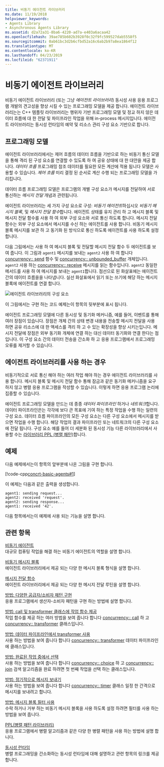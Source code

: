 ```yaml
---
title: 비동기 에이전트 라이브러리
ms.date: 11/19/2018
helpviewer_keywords:
- Agents Library
- Asynchronous Agents Library
ms.assetid: d2a72a31-8ba6-4220-ad7a-e403a6acaa42
ms.openlocfilehash: 39ae785b602b3928f0c32f9fc599527dab5558f5
ms.sourcegitcommit: 0ab61bc3d2b6cfbd52a16c6ab2b97a8ea1864f12
ms.translationtype: MT
ms.contentlocale: ko-KR
ms.lasthandoff: 04/23/2019
ms.locfileid: "62371911"
---
```

# <a name="asynchronous-agents-library"></a>비동기 에이전트 라이브러리

비동기 에이전트 라이브러리 (또는 그냥 *에이전트 라이브러리*) 동시성 사용 응용 프로그램 개발의 견고성을 향상 시킬 수 있는 프로그래밍 모델을 제공 합니다. 에이전트 라이브러리는는 C++ 템플릿 라이브러리는 행위자 기반 프로그래밍 모델 및 정교 하지 않은 데이터 흐름에 대 한 전달 및 파이프라인 작업을 위해 in-process 메시지입니다. 에이전트 라이브러리는 동시성 런타임의 예약 및 리소스 관리 구성 요소 기반으로 합니다.

## <a name="programming-model"></a>프로그래밍 모델

에이전트 라이브러리에서는 제어 흐름의 데이터 흐름을 기반으로 하는 비동기 통신 모델을 통해 격리 된 구성 요소를 연결할 수 있도록 하 여 공유 상태에 대 한 대안을 제공 합니다. *데이터 흐름* 프로그래밍 참조 데이터를 필요한 모든 계산에 적용 됩니다 모델은 사용할 수 있습니다. *제어 흐름* 미리 결정 된 순서로 계산 수행 되는 프로그래밍 모델을 가리킵니다.

데이터 흐름 프로그래밍 모델은 프로그램의 개별 구성 요소가 메시지를 전달하여 서로 통신하는 *메시지 전달* 개념과 관련됩니다.

에이전트 라이브러리는 세 가지 구성 요소로 구성: *비동기 에이전트*하십시오 *비동기 메시지 블록*, 및 *메시지 전달 함수*합니다. 에이전트 상태를 유지 관리 하 고 메시지 블록 및 메시지 전달 함수를 사용 하 여 외부 구성 요소와 서로 통신 하도록 합니다. 메시지 전달 함수는 외부 구성 요소에서 메시지를 수신 하는 에이전트를 사용 합니다. 비동기 메시지 블록 메시지를 보관 하 고 동기화 된 방식으로 통신 하도록 에이전트를 사용 하도록 설정 합니다.

다음 그림에서는 사용 하 여 메시지 블록 및 전달할 메시지 전달 함수 두 에이전트를 보여 줍니다. 이 그림과 `agent1` 메시지를 보내는 `agent2` 사용 하 여 합니다 [concurrency:: send](reference/concurrency-namespace-functions.md#send) 함수 및 [concurrency:: unbounded_buffer](reference/unbounded-buffer-class.md) 개체입니다. `agent2` 사용 하는 [concurrency:: receive](reference/concurrency-namespace-functions.md#receive) 메시지를 읽는 함수입니다. `agent2` 동일한 메서드를 사용 하 여 메시지를 보내는 `agent1`합니다. 점선으로 된 화살표에는 에이전트 간의 데이터 흐름을을 나타냅니다. 실선 화살표에서 읽기 또는 쓰기에 해당 하는 메시지 블록에 에이전트를 연결 합니다.

![에이전트 라이브러리의 구성 요소](../../parallel/concrt/media/agent_librarycomp.png "에이전트 라이브러리의 구성 요소")

이 그림에서는 구현 하는 코드 예제는이 항목의 뒷부분에 표시 됩니다.

에이전트 프로그래밍 모델에 다른 동시성 및 동기화 메커니즘, 예를 들어, 이벤트를 통해 여러 장점이 있습니다. 장점은 개체 간의 상태 변경 내용을 전송할 메시지 전달을 사용 하면 공유 리소스에 대 한 액세스를 격리 하 고 수 있는 확장성을 향상 시키는입니다. 메시지 전달에 장점은 외부 동기화 개체에 연결 하는 대신 데이터 동기화와 연결 한다는 점입니다. 이 구성 요소 간의 데이터 전송을 간소화 하 고 응용 프로그램에서 프로그래밍 오류를 제거할 수 있습니다.

## <a name="when-to-use-the-agents-library"></a>에이전트 라이브러리를 사용 하는 경우

비동기적으로 서로 통신 해야 하는 여러 작업 해야 하는 경우 에이전트 라이브러리를 사용 합니다. 메시지 블록 및 메시지 전달 함수 통해 잠금과 같은 동기화 메커니즘을 요구 하지 않고 병렬 응용 프로그램을 작성할 수 있습니다. 이렇게 하면 응용 프로그램 논리에 집중할 수 있습니다.

에이전트 프로그래밍 모델을 만드는 데 종종 *데이터 파이프라인* 하거나 *네트워크*합니다. 데이터 파이프라인은는 각각에 보다 큰 목표에 기여 하는 특정 작업을 수행 하는 일련의 구성 요소. 데이터 흐름 파이프라인의 모든 구성 요소는 다른 구성 요소에서 메시지를 받으면 작업을 수행 합니다. 해당 작업의 결과 파이프라인 또는 네트워크의 다른 구성 요소에 전달 됩니다. 구성 요소 예를 들어 더 세분화 된 동시성 기능 다른 라이브러리에서 사용할 수는 [라이브러리 PPL (병렬 패턴)](../../parallel/concrt/parallel-patterns-library-ppl.md)합니다.

## <a name="example"></a>예제

다음 예제에서는이 항목의 앞부분에 나온 그림을 구현 합니다.

[!code-cpp[concrt-basic-agents#1](../../parallel/concrt/codesnippet/cpp/asynchronous-agents-library_1.cpp)]

이 예제는 다음과 같은 출력을 생성합니다.

```Output
agent1: sending request...
agent2: received 'request'.
agent2: sending response...
agent1: received '42'.
```

다음 항목에서는이 예제에 사용 되는 기능을 설명 합니다.

## <a name="related-topics"></a>관련 항목

[비동기 에이전트](../../parallel/concrt/asynchronous-agents.md)<br/>
대규모 컴퓨팅 작업을 해결 하는 비동기 에이전트의 역할을 설명 합니다.

[비동기 메시지 블록](../../parallel/concrt/asynchronous-message-blocks.md)<br/>
에이전트 라이브러리에서 제공 되는 다양 한 메시지 블록 형식을 설명 합니다.

[메시지 전달 함수](../../parallel/concrt/message-passing-functions.md)<br/>
에이전트 라이브러리에서 제공 되는 다양 한 메시지 전달 루틴을 설명 합니다.

[방법: 다양한 공급자/소비자 패턴 구현](../../parallel/concrt/how-to-implement-various-producer-consumer-patterns.md)<br/>
응용 프로그램에서 생산자-소비자 패턴을 구현 하는 방법에 설명 합니다.

[방법: call 및 transformer 클래스에 작업 함수 제공](../../parallel/concrt/how-to-provide-work-functions-to-the-call-and-transformer-classes.md)<br/>
작업 함수를 제공 하는 여러 방법을 보여 줍니다 합니다 [concurrency:: call](../../parallel/concrt/reference/call-class.md) 하 고 [concurrency:: transformer](../../parallel/concrt/reference/transformer-class.md) 클래스입니다.

[방법: 데이터 파이프라인에서 transformer 사용](../../parallel/concrt/how-to-use-transformer-in-a-data-pipeline.md)<br/>
사용 하는 방법을 보여 줍니다 합니다 [concurrency:: transformer](../../parallel/concrt/reference/transformer-class.md) 데이터 파이프라인에 클래스입니다.

[방법: 완료된 작업 중에서 선택](../../parallel/concrt/how-to-select-among-completed-tasks.md)<br/>
사용 하는 방법을 보여 줍니다 합니다 [concurrency:: choice](../../parallel/concrt/reference/choice-class.md) 하 고 [concurrency:: join](../../parallel/concrt/reference/join-class.md) 검색 알고리즘을 완료 하려면 첫 번째 작업을 선택 하는 클래스입니다.

[방법: 정기적으로 메시지 보내기](../../parallel/concrt/how-to-send-a-message-at-a-regular-interval.md)<br/>
사용 하는 방법을 보여 줍니다 합니다 [concurrency:: timer](../../parallel/concrt/reference/timer-class.md) 클래스 일정 한 간격으로 메시지를 보내려고 합니다.

[방법: 메시지 블록 필터 사용](../../parallel/concrt/how-to-use-a-message-block-filter.md)<br/>
수락 하거나 거부 하는 비동기 메시지 블록을 사용 하도록 설정 하려면 필터를 사용 하는 방법을 보여 줍니다.

[PPL(병렬 패턴 라이브러리)](../../parallel/concrt/parallel-patterns-library-ppl.md)<br/>
응용 프로그램에서 병렬 알고리즘과 같은 다양 한 병렬 패턴을 사용 하는 방법에 설명 합니다.

[동시성 런타임](../../parallel/concrt/concurrency-runtime.md)<br/>
병렬 프로그래밍을 간소화하는 동시성 런타임에 대해 설명하고 관련 항목의 링크를 제공합니다.
